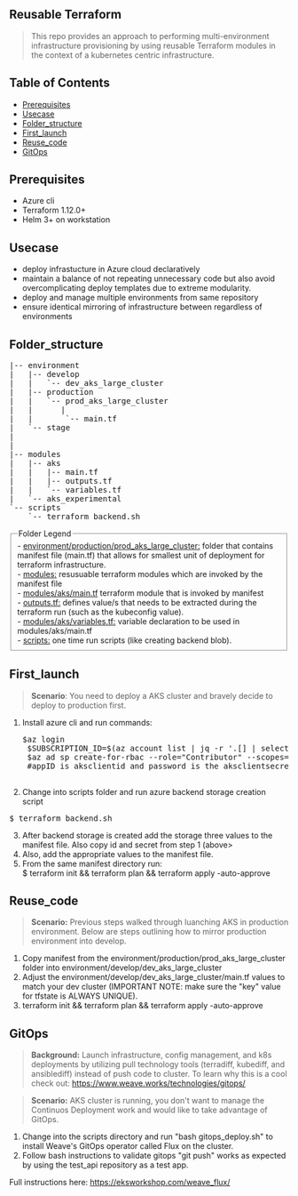 ## Reusable Terraform

> This repo provides an approach to performing multi-environment infrastructure provisioning by  using reusable Terraform modules in the context of a kubernetes centric infrastructure. 

## Table of Contents

- [Prerequisites](#prerequisites)
- [Usecase](#usecase)
- [Folder_structure](#folder_structure)
- [First_launch](#first_launch)
- [Reuse_code](#Reuse_code)
- [GitOps](#gitops)

## Prerequisites
>
- Azure cli
- Terraform 1.12.0+
- Helm 3+ on workstation

## Usecase

>
- deploy infrastucture in Azure cloud declaratively
- maintain a balance of not repeating unnecessary code but also avoid overcomplicating deploy templates due to extreme modularity.
- deploy and manage multiple environments from same repository
- ensure identical mirroring of infrastructure between regardless of environments


## Folder_structure  

<pre>
|-- environment
|   |-- develop
|   |   `-- dev_aks_large_cluster
|   |-- production
|   |   `-- prod_aks_large_cluster
|   |      |
|   |       `-- main.tf
|   `-- stage
|   
|   
|-- modules
|   |-- aks
|   |   |-- main.tf
|   |   |-- outputs.tf
|   |   `-- variables.tf
|   `-- aks_experimental
`-- scripts
    `-- terraform_backend.sh
</pre>


<fieldset>
    <legend>Folder Legend</legend>
		- <u> environment/production/prod_aks_large_cluster:</u> folder that contains manifest file (main.tf) that allows for smallest unit of deployment for terraform infrastructure. <br>
		- <u>modules:</u> resusuable terraform modules which are invoked by the manifest file <br>
		- <u>modules/aks/main.tf</u> terraform module that is invoked by manifest <br>
		- <u>outputs.tf:</u> defines value/s that needs to be extracted during the terraform run (such as the kubeconfig value). <br>
		- <u>modules/aks/variables.tf:</u> variable declaration to be used in modules/aks/main.tf <br>
		- <u>scripts:</u> one time run scripts (like creating backend blob).
</fieldset>



## First_launch

><b>Scenario</b>: You need to deploy a AKS cluster and bravely decide to deploy to production first.

1. Install azure cli and run commands:
	<pre>$az login 
	$SUBSCRIPTION_ID=$(az account list | jq -r '.[] | select (.isDefault == true).id')
	$az ad sp create-for-rbac --role="Contributor" --scopes="/subscriptions/$SUBSCRIPTION_ID" | jq
	#appID is aksclientid and password is the aksclientsecret 
	</pre>
2. Change into scripts folder and run azure backend storage creation script <br>
<pre>$ terraform_backend.sh <resource_group_name> <storage_acct_name> <blob_container_name> </pre>

3. After backend storage is created add the storage three values to the manifest file. Also copy id and secret from step 1 (above> 
4. Also, add the appropriate values to the manifest file. 
5. From the same manifest directory run: <br>
$ terraform init && terraform plan && terraform apply -auto-approve 



## Reuse_code 
><b>Scenario:</b> Previous steps walked through luanching AKS in production environment. Below are steps outlining how to mirror production environment into develop. 

1. Copy manifest from the environment/production/prod_aks_large_cluster folder into environment/develop/dev_aks_large_cluster 
2. Adjust the environment/develop/dev_aks_large_cluster/main.tf values to match your dev cluster (IMPORTANT NOTE: make sure the "key" value for tfstate is ALWAYS UNIQUE). 
3. terraform init && terraform plan && terraform apply -auto-approve

## GitOps

><b>Background:</b> Launch infrastructure, config management, and k8s deployments by utilizing pull technology tools (terradiff, kubediff, and ansiblediff) instead of push code to cluster. To learn why this is a cool check out: <url> https://www.weave.works/technologies/gitops/ </url><br>

><b>Scenario:</b> AKS cluster is running, you don't want to manage the Continuos Deployment work and would like to take advantage of GitOps. 

1. Change into the scripts directory and run "bash gitops_deploy.sh" to install Weave's GitOps operator called Flux on the cluster. 
2. Follow bash instructions to validate gitops "git push" works as expected by using the test_api repository as a test app. 

Full instructions here: https://eksworkshop.com/weave_flux/


